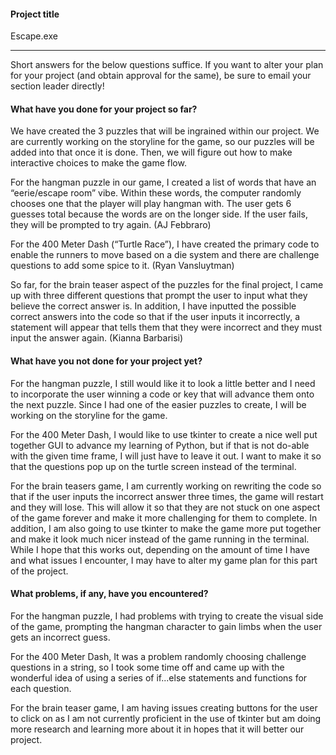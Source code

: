 #### Project title

Escape.exe

***

Short answers for the below questions suffice. If you want to alter your plan for your project (and obtain approval for the same), be sure to email your section leader directly!

#### What have you done for your project so far?

We have created the 3 puzzles that will be ingrained within our project. We are currently working on the storyline for the game, so our puzzles will be added into that once it is done. Then, we will figure out how to make interactive choices to make the game flow. 

For the hangman puzzle in our game, I created a list of words that have an “eerie/escape room” vibe. Within these words, the computer randomly chooses one that the player will play hangman with. The user gets 6 guesses total because the words are on the longer side. If the user fails, they will be prompted to try again. (AJ Febbraro)

For the 400 Meter Dash (“Turtle Race”), I have created the primary code to enable the runners to move based on a die system and there are challenge questions to add some spice to it.  (Ryan Vansluytman)

So far, for the brain teaser aspect of the puzzles for the final project, I came up with three different questions that prompt the user to input what they believe the correct answer is. In addition, I have inputted the possible correct answers into the code so that if the user inputs it incorrectly, a statement will appear that tells them that they were incorrect and they must input the answer again. (Kianna Barbarisi)

#### What have you not done for your project yet?

For the hangman puzzle, I still would like it to look a little better and I need to incorporate the user winning a code or key that will advance them onto the next puzzle. Since I had one of the easier puzzles to create, I will be working on the storyline for the game.

For the 400 Meter Dash, I would like to use tkinter to create a nice well put together GUI to advance my learning of Python, but if that is not do-able with the given time frame, I will just have to leave it out. I want to make it so that the questions pop up on the turtle screen instead of the terminal.

For the brain teasers game, I am currently working on rewriting the code so that if the user inputs the incorrect answer three times, the game will restart and they will lose. This will allow it so that they are not stuck on one aspect of the game forever and make it more challenging for them to complete. In addition, I am also going to use tkinter to make the game more put together and make it look much nicer instead of the game running in the terminal. While I hope that this works out, depending on the amount of time I have and what issues I encounter, I may have to alter my game plan for this part of the project.


#### What problems, if any, have you encountered?

For the hangman puzzle, I had problems with trying to create the visual side of the game, prompting the hangman character to gain limbs when the user gets an incorrect guess. 

For the 400 Meter Dash, It was a problem randomly choosing challenge questions in a string, so I took some time off and came up with the wonderful idea of using a series of if...else statements and functions for each question.

For the brain teaser game, I am having issues creating buttons for the user to click on as I am not currently proficient in the use of tkinter but am doing more research and learning more about it in hopes that it will better our project. 
